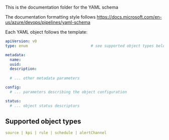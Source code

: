 This is the documentation folder for the YAML schema

The documentation formatting style follows https://docs.microsoft.com/en-us/azure/devops/pipelines/yaml-schema

Each YAML object follows the template:

```yaml
apiVersion: v0
type: enum                            # see supported object types below

metadata: 
  name:
  uuid:
  description: 
   
  # ... other metadata parameters

config:
  # ... parameters describing the object configuration

status:
  # ... object status descriptors

```

## Supported object types

```yaml
source | kpi | rule | schedule | alertChannel 
```
